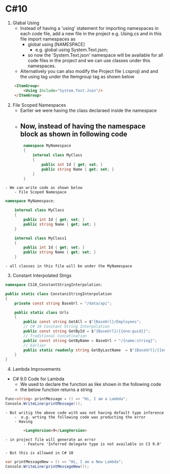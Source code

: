 # C#10
1. Glabal Using
	- Instead of having a 'using' statement for importing namespaces in each code file, add a new file in the project e.g. Using.cs and in this file import namespaces as
		- global using [NAMESPACE]
			- e.g. global using System.Text.json;
		- so now the 'System.Text.json' namespace will be available for all code files in the project and we can use classes under this namespaces.
	- Alternatively you can also modify the Project file (.csproj) and and the using tag under the Itemgroup tag as shown below
```html
	<ItemGroup>
		<Using Include="System.Text.Json"/>
	</ItemGroup>	
```
2. File Scoped Namespaces
	- Earlier we were having the class declaraed inside the namespace
	- Now, instead of having the namespace block as shown in following code
		- 
```csharp
		namespace MyNamespace
		{
			internal class MyClass
			{
				public int Id { get; set; }
				public string Name { get; set; }
			}
		}
```
	- We can write code as shown below
		- File Scoped Namespace
```csharp
namespace MyNamespace;

    internal class MyClass
    {
        public int Id { get; set; }
        public string Name { get; set; }
    }

    internal class MyClass1
    {
        public int Id { get; set; }
        public string Name { get; set; }
    }

```
	- all classes in this file will be under the MyNamespace

3. Constant Interpolated Strigs
```csharp
namespace CS10_ConstantStringInterpolation;

public static class ConstaniStringInterpolation
{
    private const string BaseUrl = "/data/api";

    public static class Urls
    {
        public const string GetAll = $"{BaseUrl}/Employees";
        // C# 10 Constant String Interpolation
        public const string GetById = $"{BaseUrl}/{{eno:guid}}";
        // Traditional Concatination
        public const string GetByName = BaseUrl + "/{name:string}";
        // Earlier
        public static readonly string GetByLastName  = $"{BaseUrl}/{{eno:guid}}";
    }
}


```

4. Lambda Improvements

- C# 9.0 Code for Lambda
	- We used to declare the function as like shown in the following code
	- the below function returns a string
```csharp
Func<string> printMessage = () => "Hi, I am a Lambda";
Console.WriteLine(printMessage());
```


	- But writig the above code with was not having default type inference 
		-  e.g. wrting the following code was producting the error
		- Having 
```html		
		<LangVersion>9</LangVersion> 
```
		
	- in project file will generate an error
			- Feature 'Inferred delegate type is not available in C3 9.0'

	- But this is allowed in C# 10

```csharp
var printMessageNew = () => "Hi, I am a New Lambda";
Console.WriteLine(printMessageNew());
```
